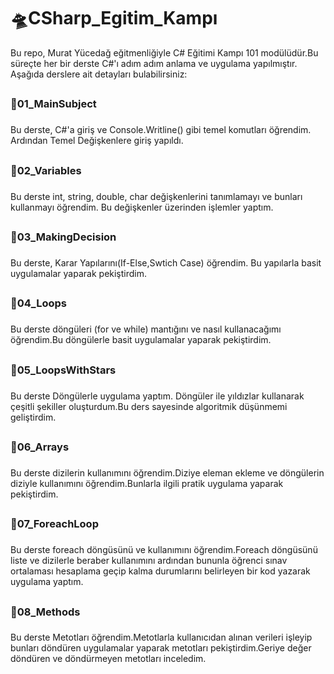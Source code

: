 # <h1>🛸CSharp_Egitim_Kampı</h1>

Bu repo, Murat Yücedağ eğitmenliğiyle C# Eğitimi Kampı 101 modülüdür.Bu süreçte her bir derste C#'ı adım adım anlama ve uygulama yapılmıştır.
Aşağıda derslere ait detayları bulabilirsiniz:

## <h3>📍01_MainSubject<h3>     
  
Bu derste, C#'a giriş ve Console.Writline() gibi temel komutları öğrendim.
Ardından Temel Değişkenlere giriş yapıldı.

## <h3>📍02_Variables<h3>
  
Bu derste int, string, double, char değişkenlerini tanımlamayı ve bunları kullanmayı öğrendim.
Bu değişkenler üzerinden işlemler yaptım.

## <h3>📍03_MakingDecision<h3>
  
Bu derste, Karar Yapılarını(If-Else,Swtich Case) öğrendim. Bu yapılarla basit uygulamalar yaparak pekiştirdim.

## <h3>📍04_Loops<h3>
  
Bu derste döngüleri (for ve while) mantığını ve nasıl kullanacağımı öğrendim.Bu döngülerle basit uygulamalar yaparak pekiştirdim.

## <h3>📍05_LoopsWithStars<h3>
  
Bu derste Döngülerle uygulama yaptım. Döngüler ile yıldızlar kullanarak çeşitli şekiller oluşturdum.Bu ders sayesinde algoritmik düşünmemi geliştirdim.

## <h3>📍06_Arrays<h3>
  
Bu derste dizilerin kullanımını öğrendim.Diziye eleman ekleme ve döngülerin diziyle kullanımını öğrendim.Bunlarla ilgili pratik uygulama yaparak pekiştirdim.

## <h3>📍07_ForeachLoop<h3>
  
Bu derste foreach döngüsünü ve kullanımını öğrendim.Foreach döngüsünü liste ve dizilerle beraber kullanımını ardından bununla öğrenci sınav ortalaması hesaplama geçip kalma durumlarını belirleyen bir kod yazarak uygulama yaptım.

## <h3>📍08_Methods<h3>
  
Bu derste Metotları öğrendim.Metotlarla kullanıcıdan alınan verileri işleyip bunları döndüren uygulamalar yaparak metotları pekiştirdim.Geriye değer döndüren ve döndürmeyen metotları inceledim.
